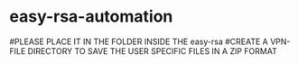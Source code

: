 # easy-rsa-automation
#PLEASE PLACE IT IN THE FOLDER INSIDE THE easy-rsa 
#CREATE A VPN-FILE DIRECTORY TO SAVE THE USER SPECIFIC FILES IN A ZIP FORMAT
